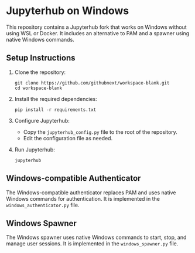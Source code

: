# Jupyterhub on Windows

This repository contains a Jupyterhub fork that works on Windows without using WSL or Docker. It includes an alternative to PAM and a spawner using native Windows commands.

## Setup Instructions

1. Clone the repository:
   ```
   git clone https://github.com/githubnext/workspace-blank.git
   cd workspace-blank
   ```

2. Install the required dependencies:
   ```
   pip install -r requirements.txt
   ```

3. Configure Jupyterhub:
   - Copy the `jupyterhub_config.py` file to the root of the repository.
   - Edit the configuration file as needed.

4. Run Jupyterhub:
   ```
   jupyterhub
   ```

## Windows-compatible Authenticator

The Windows-compatible authenticator replaces PAM and uses native Windows commands for authentication. It is implemented in the `windows_authenticator.py` file.

## Windows Spawner

The Windows spawner uses native Windows commands to start, stop, and manage user sessions. It is implemented in the `windows_spawner.py` file.
